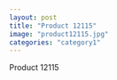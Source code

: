 ```yaml
---
layout: post
title: "Product 12115"
image: "product12115.jpg"
categories: "category1"
---
```

Product 12115
